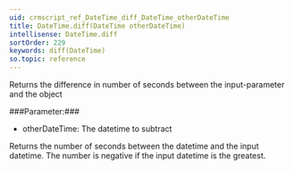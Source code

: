 ```yaml
---
uid: crmscript_ref_DateTime_diff_DateTime_otherDateTime
title: DateTime.diff(DateTime otherDateTime)
intellisense: DateTime.diff
sortOrder: 229
keywords: diff(DateTime)
so.topic: reference
---
```



Returns the difference in number of seconds between the input-parameter and the object




###Parameter:###


 - otherDateTime: The datetime to subtract


Returns the number of seconds between the datetime and the input datetime. The number is negative if the input datetime is the greatest.


